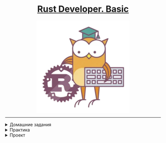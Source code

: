 <h1 style="text-align: center;"> 
<a href="https://otus.ru/lessons/rust-developer-basic/">Rust Developer. Basic</a>
</h1>

[//]: # (![]&#40;./docs/img.png =250x&#41;)

<img src="./docs/img.png" width="300" height="300"  style="display: block; margin-left: auto; margin-right: auto;" />

---

<details>
<summary>Домашние задания</summary>

1. [ Чиним, собираем и запускаем приложение](./docs/hw1.md)
2. [ Реализация функции](./docs/hw2.md)
3. [ Работа с кодом](./docs/hw3.md)
4. [ Заимствование](./docs/hw4.md)
5. [ Процедурный/объективный код](./docs/hw5.md)
6. [ Работа с кодом: дублирование кода](./docs/hw6.md)
7. [ Компилятор](./docs/hw7.md)
8. [ Макросы](./docs/hw8.md)
9. [ Матрицы](./docs/hw9.md)
10. [ Транслируем идеи в код](./docs/hw10.md)
11. [ Односвязный список](./docs/hw11.md)
12. [ Банк](./docs/hw12.md)
13. [ Сервер и клиент для банка](./docs/hw13.md)
14. [ Многопоточный сервер банка](./docs/hw14.md)

</details>


<details>
<summary>Практика</summary>

* [Практика написания кода](./docs/PROBLEMS.md)
* [Практика на владение и заимствование](./docs/Practice_1.md)

</details>

<details>
<summary>Проект</summary>

* [Проект](./project/Readme.md)
</details>